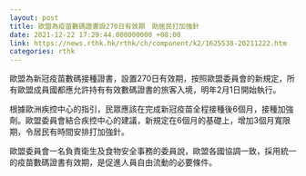 ```yaml
---
layout: post
title: 歐盟為疫苗數碼證書設270日有效期　助居民打加強針
date: 2021-12-22 17:29:44.000000000 +08:00
link: https://news.rthk.hk/rthk/ch/component/k2/1625538-20211222.htm
categories: rthk
---
```


歐盟為新冠疫苗數碼接種證書，設置270日有效期，按照歐盟委員會的新規定，所有歐盟成員國都應允許持有有效數碼證書的旅客入境，明年2月1日開始執行。

根據歐洲疾控中心的指引，民眾應該在完成新冠疫苗全程接種後6個月，接種加強劑。歐盟委員會結合疾控中心的建議，新規定在6個月的基礎上，增加3個月寬限期，令居民有時間安排打加強針。

歐盟委員會一名負責衛生及食物安全事務的委員說，歐盟各國協調一致，採用統一的疫苗數碼證書有效期，是促進人員自由流動的必要條件。
